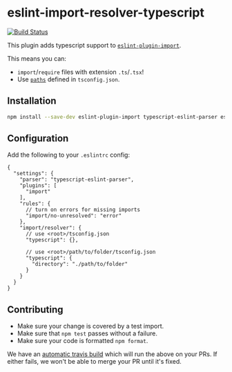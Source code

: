 # eslint-import-resolver-typescript

[![Build Status](https://travis-ci.org/alexgorbatchev/eslint-import-resolver-typescript.svg?branch=master)](https://travis-ci.org/alexgorbatchev/eslint-import-resolver-typescript)

This plugin adds typescript support to [`eslint-plugin-import`](https://www.npmjs.com/package/eslint-plugin-import).

This means you can:

- `import`/`require` files with extension `.ts`/`.tsx`!
- Use [`paths`](https://www.typescriptlang.org/docs/handbook/module-resolution.html#path-mapping) defined in `tsconfig.json`.

## Installation

```bash
npm install --save-dev eslint-plugin-import typescript-eslint-parser eslint-import-resolver-typescript
```

## Configuration

Add the following to your `.eslintrc` config:

```CJSON
{
  "settings": {
    "parser": "typescript-eslint-parser",
    "plugins": [
      "import"
    ],
    "rules": {
      // turn on errors for missing imports
      "import/no-unresolved": "error"
    },
    "import/resolver": {
      // use <root>/tsconfig.json
      "typescript": {},

      // use <root>/path/to/folder/tsconfig.json
      "typescript": {
        "directory": "./path/to/folder"
      }
    }
  }
}
```

## Contributing

- Make sure your change is covered by a test import.
- Make sure that `npm test` passes without a failure.
- Make sure your code is formatted `npm format`.

We have an [automatic travis build](https://travis-ci.org/alexgorbatchev/eslint-import-resolver-typescript) which will run the above on your PRs.
If either fails, we won't be able to merge your PR until it's fixed.
